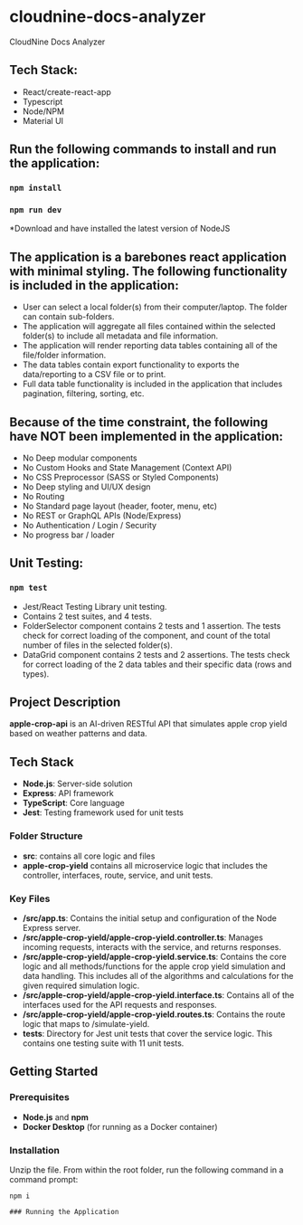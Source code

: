 # cloudnine-docs-analyzer
CloudNine Docs Analyzer

## Tech Stack:
- React/create-react-app
- Typescript
- Node/NPM
- Material UI

## Run the following commands to install and run the application:

### `npm install`
### `npm run dev`

*Download and have installed the latest version of NodeJS

## The application is a barebones react application with minimal styling. The following functionality is included in the application:

- User can select a local folder(s) from their computer/laptop. The folder can contain sub-folders.
- The application will aggregate all files contained within the selected folder(s) to include all metadata and file information.
- The application will render reporting data tables containing all of the file/folder information.
- The data tables contain export functionality to exports the data/reporting to a CSV file or to print.
- Full data table functionality is included in the application that includes pagination, filtering, sorting, etc. 

## Because of the time constraint, the following have NOT been implemented in the application:

- No Deep modular components
- No Custom Hooks and State Management (Context API)
- No CSS Preprocessor (SASS or Styled Components)
- No Deep styling and UI/UX design
- No Routing
- No Standard page layout (header, footer, menu, etc)
- No REST or GraphQL APIs (Node/Express)
- No Authentication / Login / Security
- No progress bar / loader

## Unit Testing:

### `npm test`

- Jest/React Testing Library unit testing.
- Contains 2 test suites, and 4 tests.
- FolderSelector component contains 2 tests and 1 assertion. The tests check for correct loading of the component, and count of the total number of files in the selected folder(s).
- DataGrid component contains 2 tests and 2 assertions. The tests check for correct loading of the 2 data tables and their specific data (rows and types).

## Project Description
**apple-crop-api** is an AI-driven RESTful API that simulates apple crop yield based on weather patterns and data. 

## Tech Stack
- **Node.js**: Server-side solution
- **Express**: API framework
- **TypeScript**: Core language
- **Jest**: Testing framework used for unit tests

### Folder Structure
- **src**: contains all core logic and files
- **apple-crop-yield** contains all microservice logic that includes the controller, interfaces, route, service, and unit tests.

### Key Files
- **/src/app.ts**: Contains the initial setup and configuration of the Node Express server.
- **/src/apple-crop-yield/apple-crop-yield.controller.ts**: Manages incoming requests, interacts with the service, and returns responses.
- **/src/apple-crop-yield/apple-crop-yield.service.ts**: Contains the core logic and all methods/functions for the apple crop yield simulation and data handling. This includes all of the algorithms and calculations for the given required simulation logic.
- **/src/apple-crop-yield/apple-crop-yield.interface.ts**: Contains all of the interfaces used for the API requests and responses.
- **/src/apple-crop-yield/apple-crop-yield.routes.ts**: Contains the route logic that maps to /simulate-yield.
- **__tests__**: Directory for Jest unit tests that cover the service logic. This contains one testing suite with 11 unit tests.

## Getting Started

### Prerequisites
- **Node.js** and **npm**
- **Docker Desktop** (for running as a Docker container)

### Installation
Unzip the file. From within the root folder, run the following command in a command prompt:
   ```
   npm i

### Running the Application
